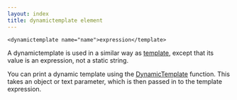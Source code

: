 ```yaml
---
layout: index
title: dynamictemplate element
---
```


    <dynamictemplate name="name">expression</template>

A dynamictemplate is used in a similar way as [template](template_element.html), except that its value is an expression, not a static string.

You can print a dynamic template using the [DynamicTemplate](../functions/dynamictemplate.html) function. This takes an object or text parameter, which is then passed in to the template expression.
